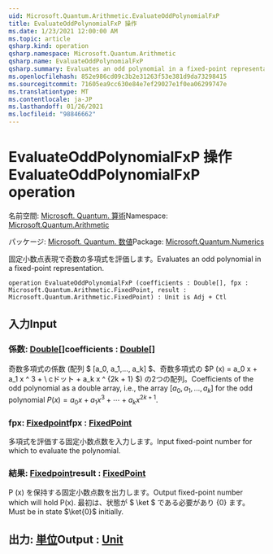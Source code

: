 ```yaml
---
uid: Microsoft.Quantum.Arithmetic.EvaluateOddPolynomialFxP
title: EvaluateOddPolynomialFxP 操作
ms.date: 1/23/2021 12:00:00 AM
ms.topic: article
qsharp.kind: operation
qsharp.namespace: Microsoft.Quantum.Arithmetic
qsharp.name: EvaluateOddPolynomialFxP
qsharp.summary: Evaluates an odd polynomial in a fixed-point representation.
ms.openlocfilehash: 852e986cd09c3b2e31263f53e381d9da73298415
ms.sourcegitcommit: 71605ea9cc630e84e7ef29027e1f0ea06299747e
ms.translationtype: MT
ms.contentlocale: ja-JP
ms.lasthandoff: 01/26/2021
ms.locfileid: "98846662"
---
```

# <a name="evaluateoddpolynomialfxp-operation"></a><span data-ttu-id="88a0e-102">EvaluateOddPolynomialFxP 操作</span><span class="sxs-lookup"><span data-stu-id="88a0e-102">EvaluateOddPolynomialFxP operation</span></span>

<span data-ttu-id="88a0e-103">名前空間: [Microsoft. Quantum. 算術](xref:Microsoft.Quantum.Arithmetic)</span><span class="sxs-lookup"><span data-stu-id="88a0e-103">Namespace: [Microsoft.Quantum.Arithmetic](xref:Microsoft.Quantum.Arithmetic)</span></span>

<span data-ttu-id="88a0e-104">パッケージ: [Microsoft. Quantum. 数値](https://nuget.org/packages/Microsoft.Quantum.Numerics)</span><span class="sxs-lookup"><span data-stu-id="88a0e-104">Package: [Microsoft.Quantum.Numerics](https://nuget.org/packages/Microsoft.Quantum.Numerics)</span></span>


<span data-ttu-id="88a0e-105">固定小数点表現で奇数の多項式を評価します。</span><span class="sxs-lookup"><span data-stu-id="88a0e-105">Evaluates an odd polynomial in a fixed-point representation.</span></span>

```qsharp
operation EvaluateOddPolynomialFxP (coefficients : Double[], fpx : Microsoft.Quantum.Arithmetic.FixedPoint, result : Microsoft.Quantum.Arithmetic.FixedPoint) : Unit is Adj + Ctl
```


## <a name="input"></a><span data-ttu-id="88a0e-106">入力</span><span class="sxs-lookup"><span data-stu-id="88a0e-106">Input</span></span>

### <a name="coefficients--double"></a><span data-ttu-id="88a0e-107">係数: [Double](xref:microsoft.quantum.lang-ref.double)[]</span><span class="sxs-lookup"><span data-stu-id="88a0e-107">coefficients : [Double](xref:microsoft.quantum.lang-ref.double)[]</span></span>

<span data-ttu-id="88a0e-108">奇数多項式の係数 (配列 $ [a_0, a_1,..., a_k] $、奇数多項式の $P (x) = a_0 x + a_1 x ^ 3 + \ cドット + a_k x ^ {2k + 1} $) の2つの配列。</span><span class="sxs-lookup"><span data-stu-id="88a0e-108">Coefficients of the odd polynomial as a double array, i.e., the array $[a_0, a_1, ..., a_k]$ for the odd polynomial $P(x) = a_0 x + a_1 x^3 + \cdots + a_k x^{2k+1}$.</span></span>


### <a name="fpx--fixedpoint"></a><span data-ttu-id="88a0e-109">fpx: [Fixedpoint](xref:Microsoft.Quantum.Arithmetic.FixedPoint)</span><span class="sxs-lookup"><span data-stu-id="88a0e-109">fpx : [FixedPoint](xref:Microsoft.Quantum.Arithmetic.FixedPoint)</span></span>

<span data-ttu-id="88a0e-110">多項式を評価する固定小数点数を入力します。</span><span class="sxs-lookup"><span data-stu-id="88a0e-110">Input fixed-point number for which to evaluate the polynomial.</span></span>


### <a name="result--fixedpoint"></a><span data-ttu-id="88a0e-111">結果: [Fixedpoint](xref:Microsoft.Quantum.Arithmetic.FixedPoint)</span><span class="sxs-lookup"><span data-stu-id="88a0e-111">result : [FixedPoint](xref:Microsoft.Quantum.Arithmetic.FixedPoint)</span></span>

<span data-ttu-id="88a0e-112">P (x) を保持する固定小数点数を出力します。</span><span class="sxs-lookup"><span data-stu-id="88a0e-112">Output fixed-point number which will hold P(x).</span></span> <span data-ttu-id="88a0e-113">最初は、状態が $ \ket $ である必要があり {0} ます。</span><span class="sxs-lookup"><span data-stu-id="88a0e-113">Must be in state $\ket{0}$ initially.</span></span>



## <a name="output--unit"></a><span data-ttu-id="88a0e-114">出力: [単位](xref:microsoft.quantum.lang-ref.unit)</span><span class="sxs-lookup"><span data-stu-id="88a0e-114">Output : [Unit](xref:microsoft.quantum.lang-ref.unit)</span></span>


